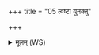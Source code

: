 +++
title = "05 त्वष्टा युनक्तु"

+++
<details><summary>मूलम् (WS)</summary>

त्वष्टा युनक्तु बहुधा नु रूपाण्यस्मिन् यज्ञे सुयुजः स्वाहा ॥५॥
</details>